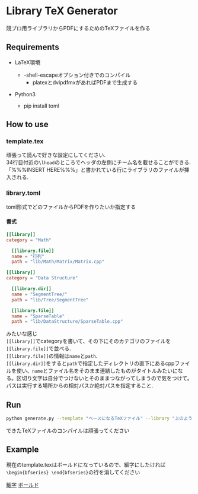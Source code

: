 # Library TeX Generator

競プロ用ライブラリからPDFにするためのTeXファイルを作る

## Requirements

- LaTeX環境
  - -shell-escapeオプション付きでのコンパイル
	- platexとdvipdfmxがあればPDFまで生成する

- Python3
  - pip install toml

## How to use

### template.tex

頑張って読んで好きな設定にしてください.  
34行目付近の```\lhead```のところでヘッダの左側にチーム名を載せることができる.  
「%%%INSERT HERE%%%」と書かれている行にライブラリのファイルが挿入される.

### library.toml

toml形式でどのファイルからPDFを作りたいか指定する  

#### 書式

```toml
[[library]]
category = "Math"

  [[library.file]]
  name = "行列"
  path = "lib/Math/Matrix/Matrix.cpp"

[[library]]
category = "Data Structure"

  [[library.dir]]
  name = "SegmentTree/"
  path = "lib/Tree/SegmentTree"

  [[library.file]]
  name = "SparseTable"
  path = "lib/DataStructure/SparseTable.cpp"
```

みたいな感じ  
```[[library]]```でcategoryを書いて、その下にそのカテゴリのファイルを```[[library.file]]```で並べる.  
```[[library.file]]```の情報は```name```と```path```.  
```[[library.dir]]```をすると```path```で指定したディレクトリの直下にあるcppファイルを使い、```name```とファイル名をそのまま連結したものがタイトルみたいになる。区切り文字は自分でつけないとそのままつながってしまうので気をつけて。  
パスは実行する場所からの相対パスか絶対パスを指定すること.

## Run

```sh
python generate.py --template "ベースになるTeXファイル" --library "上のように記述したTOMLファイル" --output "結果として出力するTeXファイル"
```

できたTeXファイルのコンパイルは頑張ってください

## Example

現在のtemplate.texはボールドになっているので、細字にしたければ```\begin{bfseries} \end{bfseries}```の行を消してください

[細字](https://github.com/maze1230/Library-TeX-Generator/blob/master/sample/lib.pdf)
[ボールド](https://github.com/maze1230/Library-TeX-Generator/blob/master/sample/test.pdf)
